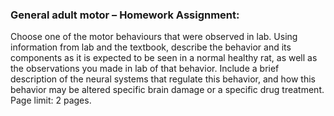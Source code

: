 ### General adult motor – Homework Assignment:

Choose one of the motor behaviours that were observed in lab. Using information from lab and the textbook, describe the behavior and its components as it is expected to be seen in a normal healthy rat, as well as the observations you made in lab of that behavior. Include a brief description of the neural systems that regulate this behavior, and how this behavior may be altered specific brain damage or a specific drug treatment. Page limit: 2 pages.
